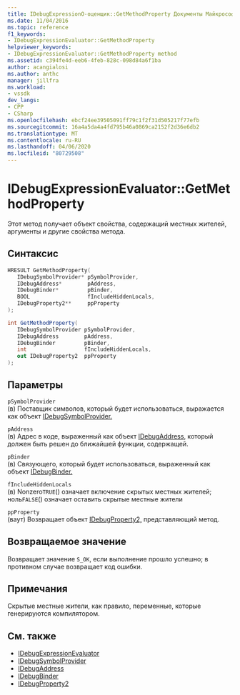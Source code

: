 ```yaml
---
title: IDebugExpressionО-оценщик::GetMethodProperty Документы Майкрософт
ms.date: 11/04/2016
ms.topic: reference
f1_keywords:
- IDebugExpressionEvaluator::GetMethodProperty
helpviewer_keywords:
- IDebugExpressionEvaluator::GetMethodProperty method
ms.assetid: c394fe4d-eeb6-4feb-828c-098d84a6f1ba
author: acangialosi
ms.author: anthc
manager: jillfra
ms.workload:
- vssdk
dev_langs:
- CPP
- CSharp
ms.openlocfilehash: ebcf24ee39505091ff79c1f2f31d505217f77efb
ms.sourcegitcommit: 16a4a5da4a4fd795b46a0869ca2152f2d36e6db2
ms.translationtype: MT
ms.contentlocale: ru-RU
ms.lasthandoff: 04/06/2020
ms.locfileid: "80729508"
---
```

# <a name="idebugexpressionevaluatorgetmethodproperty"></a>IDebugExpressionEvaluator::GetMethodProperty
Этот метод получает объект свойства, содержащий местных жителей, аргументы и другие свойства метода.

## <a name="syntax"></a>Синтаксис

```cpp
HRESULT GetMethodProperty( 
   IDebugSymbolProvider* pSymbolProvider,
   IDebugAddress*        pAddress,
   IDebugBinder*         pBinder,
   BOOL                  fIncludeHiddenLocals,
   IDebugProperty2**     ppProperty
);
```

```csharp
int GetMethodProperty(
   IDebugSymbolProvider pSymbolProvider,
   IDebugAddress        pAddress,
   IDebugBinder         pBinder,
   int                  fIncludeHiddenLocals,
   out IDebugProperty2  ppProperty
);
```

## <a name="parameters"></a>Параметры
`pSymbolProvider`\
(в) Поставщик символов, который будет использоваться, выражается как объект [IDebugSymbolProvider.](../../../extensibility/debugger/reference/idebugsymbolprovider.md)

`pAddress`\
(в) Адрес в коде, выраженный как объект [IDebugAddress,](../../../extensibility/debugger/reference/idebugaddress.md) который должен быть решен до ближайшей функции, содержащей.

`pBinder`\
(в) Связующего, который будет использоваться, выраженный как объект [IDebugBinder.](../../../extensibility/debugger/reference/idebugbinder.md)

`fIncludeHiddenLocals`\
(в) Nonzero`TRUE`() означает включение скрытых местных жителей; ноль`FALSE`() означает оставить скрытые местные жители

`ppProperty`\
(ваут) Возвращает объект [IDebugProperty2,](../../../extensibility/debugger/reference/idebugproperty2.md) представляющий метод.

## <a name="return-value"></a>Возвращаемое значение
 Возвращает значение `S_OK`, если выполнение прошло успешно; в противном случае возвращает код ошибки.

## <a name="remarks"></a>Примечания
 Скрытые местные жители, как правило, переменные, которые генерируются компилятором.

## <a name="see-also"></a>См. также
- [IDebugExpressionEvaluator](../../../extensibility/debugger/reference/idebugexpressionevaluator.md)
- [IDebugSymbolProvider](../../../extensibility/debugger/reference/idebugsymbolprovider.md)
- [IDebugAddress](../../../extensibility/debugger/reference/idebugaddress.md)
- [IDebugBinder](../../../extensibility/debugger/reference/idebugbinder.md)
- [IDebugProperty2](../../../extensibility/debugger/reference/idebugproperty2.md)
